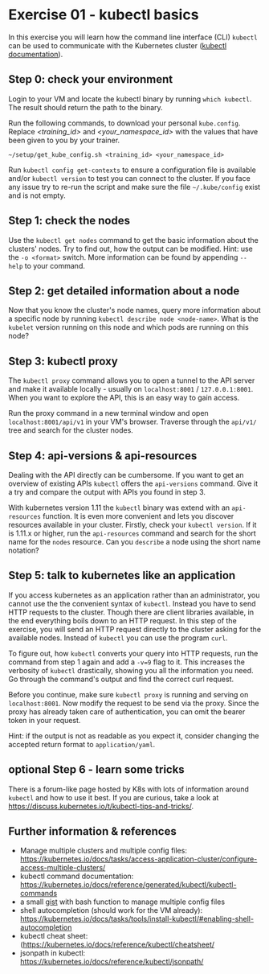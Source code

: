 # Exercise 01 - kubectl basics

In this exercise you will learn how the command line interface (CLI) `kubectl` can be used to communicate with the Kubernetes cluster ([kubectl documentation](https://kubernetes.io/docs/reference/kubectl/overview/)).

## Step 0: check your environment
Login to your VM and locate the kubectl binary by running `which kubectl`. The result should return the path to the binary.

Run the following commands, to download your personal `kube.config`. Replace _<training_id>_ and _<your_namespace_id>_ with the values that have been given to you by your trainer.

```
~/setup/get_kube_config.sh <training_id> <your_namespace_id>
```

Run `kubectl config get-contexts` to ensure a configuration file is available and/or `kubectl version` to test you can connect to the cluster. If you face any issue try to re-run the script and make sure the file `~/.kube/config` exist and is not empty.

## Step 1: check the nodes
Use the `kubectl get nodes` command to get the basic information about the clusters' nodes. Try to find out, how the output can be modified. Hint: use the `-o <format>` switch. More information can be found by appending `--help` to your command.

## Step 2: get detailed information about a node
Now that you know the cluster's node names, query more information about a specific node by running `kubectl describe node <node-name>`. What is the `kubelet` version running on this node and which pods are running on this node?

## Step 3: kubectl proxy
The `kubectl proxy` command allows you to open a tunnel to the API server and make it available locally - usually on `localhost:8001` / `127.0.0.1:8001`. When you want to explore the API, this is an easy way to gain access.

Run the proxy command in a new terminal window and open `localhost:8001/api/v1` in your VM's browser. Traverse through the `api/v1/` tree and search for the cluster nodes.  

## Step 4: api-versions & api-resources
Dealing with the API directly can be cumbersome. If you want to get an overview of existing APIs `kubectl` offers the `api-versions` command. Give it a try and compare the output with APIs you found in step 3.

With kubernetes version 1.11 the `kubectl` binary was extend with an `api-resources` function. It is even more convenient and lets you discover resources available in your cluster.
Firstly, check your `kubectl version`. If it is 1.11.x or higher, run the `api-resources` command and search for the short name for the `nodes` resource. Can you `describe` a node using the short name notation?  

## Step 5: talk to kubernetes like an application
If you access kubernetes as an application rather than an administrator, you cannot use the the convenient syntax of `kubectl`. Instead you have to send HTTP requests to the cluster. Though there are client libraries available, in the end everything boils down to an HTTP request.
In this step of the exercise, you will send an HTTP request directly to the cluster asking for the available nodes. Instead of `kubectl` you can use the program `curl`.

To figure out, how `kubectl` converts your query into HTTP requests, run the command from step 1 again and add a `-v=9` flag to it. This increases the verbosity of `kubectl` drastically, showing you all the information you need. Go through the command's output and find the correct curl request.

Before you continue, make sure `kubectl proxy` is running and serving on `localhost:8001`. Now modify the request to be send via the proxy. Since the proxy has already taken care of authentication, you can omit the bearer token in your request.

Hint: if the output is not as readable as you expect it, consider changing the accepted return format to `application/yaml`.

## optional Step 6 - learn some tricks
There is a forum-like page hosted by K8s with lots of information around `kubectl` and how to use it best. If you are curious, take a look at https://discuss.kubernetes.io/t/kubectl-tips-and-tricks/.

## Further information & references
- Manage multiple clusters and multiple config files: https://kubernetes.io/docs/tasks/access-application-cluster/configure-access-multiple-clusters/ 
- kubectl command documentation: https://kubernetes.io/docs/reference/generated/kubectl/kubectl-commands
- a small [gist](https://github.wdf.sap.corp/gist/D051945/3f3daf9f71f7e012c1e25a48c1c6e8da) with bash function to manage multiple config files
- shell autocompletion (should work for the VM already): https://kubernetes.io/docs/tasks/tools/install-kubectl/#enabling-shell-autocompletion
- kubectl cheat sheet:(https://kubernetes.io/docs/reference/kubectl/cheatsheet/
- jsonpath in kubectl: https://kubernetes.io/docs/reference/kubectl/jsonpath/
